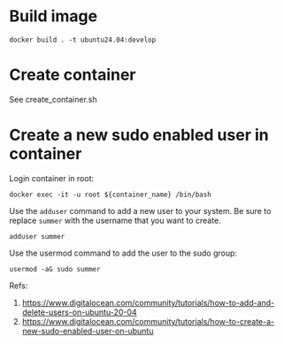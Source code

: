 # Build image

```
docker build . -t ubuntu24.04:develop
```

# Create container

See create_container.sh

# Create a new sudo enabled user in container

Login container in root:

```
docker exec -it -u root ${container_name} /bin/bash
```

Use the `adduser` command to add a new user to your system. Be sure to replace `summer` with the username that you want to create.

```
adduser summer
```

Use the usermod command to add the user to the sudo group:

```
usermod -aG sudo summer
```

Refs:
1. https://www.digitalocean.com/community/tutorials/how-to-add-and-delete-users-on-ubuntu-20-04
2. https://www.digitalocean.com/community/tutorials/how-to-create-a-new-sudo-enabled-user-on-ubuntu
